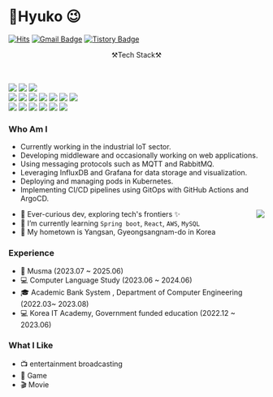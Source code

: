 # Hyuko 😉
[![Hits](https://hits.seeyoufarm.com/api/count/incr/badge.svg?url=https%3A%2F%2Fgithub.com%2Fhyuk12&count_bg=%23EB8B10&title_bg=%23684327&icon=&icon_color=%23E7E7E7&title=VISIT&edge_flat=false)](https://github.com/hyuk12) 
[![Gmail Badge](https://img.shields.io/badge/Gmail-D14836?style=flat&logo=Gmail&logoColor=white)](mailto:gogur7419@gmail.com) 
[![Tistory Badge](https://img.shields.io/badge/Tech%20Blog-555263?style=flat&logoColor=white)](https://hyukolog.vercel.app/)


<center>⚒️Tech Stack⚒</center></br></br>
 
<img src="https://img.shields.io/badge/Spring-6DB33F?style=flat-square&logo=Spring&logoColor=white"> <img src="https://img.shields.io/badge/Spring Boot-6DB33F?style=flat-square&logo=Spring Boot&logoColor=white"> <img src="https://img.shields.io/badge/Spring Security-6DB33F?style=flat-square&logo=Spring Security&logoColor=white"></br>
<img src="https://img.shields.io/badge/Java-3776AB?style=flat-square&logo=Java&logoColor=white"> <img src="https://img.shields.io/badge/Kotlin-7F52FF?style=flat-square&logo=Kotlin&logoColor=white">  <img src="https://img.shields.io/badge/MariaDB-003545?style=flat-square&logo=MariaDB&logoColor=white"> <img src="https://img.shields.io/badge/MySQL-4479A1?style=flat-square&logo=MySQL&logoColor=white"> <img src="https://img.shields.io/badge/PostgreSQL-4169E1?style=flat-square&logo=PostgreSQL&logoColor=white"> <img src="https://img.shields.io/badge/Jenkins-D24939?style=flat-square&logo=Jenkins&logoColor=white"> <img src="https://img.shields.io/badge/Nginx-009639?style=flat-square&logo=Nginx&logoColor=white">
</br>
<img src="https://img.shields.io/badge/Docker-2496ED?style=flat-square&logo=Docker&logoColor=white"> <img src="https://img.shields.io/badge/Kubernetes-326CE5?style=flat-square&logo=Kubernetes&logoColor=white">
<img src="https://img.shields.io/badge/InfluxDB-22ADF6?style=flat-square&logo=InfluxDB&logoColor=white">
<img src="https://img.shields.io/badge/Grafana-F46800?style=flat-square&logo=Grafana&logoColor=white">
<img src="https://img.shields.io/badge/Argo-EF7B4D?style=flat-square&logo=ArgoCD&logoColor=white">
<img src="https://img.shields.io/badge/Github Actions-2088FF?style=flat-square&logo=Github Actions&logoColor=white">


### Who Am I
- Currently working in the industrial IoT sector.
- Developing middleware and occasionally working on web applications.
- Using messaging protocols such as MQTT and RabbitMQ.
- Leveraging InfluxDB and Grafana for data storage and visualization.
- Deploying and managing pods in Kubernetes.
- Implementing CI/CD pipelines using GitOps with GitHub Actions and ArgoCD.

<img align='right' src="http://mazassumnida.wtf/api/v2/generate_badge?boj=chlgogur">

- 🚀 Ever-curious dev, exploring tech's frontiers ✨
- 🌱 I’m currently learning `Spring boot`, `React`, `AWS`, `MySQL`
- 🚅 My hometown is Yangsan, Gyeongsangnam-do in Korea

### Experience
- 🏢 Musma (2023.07 ~ 2025.06)
- 💻 Computer Language Study (2023.06 ~ 2024.06)
- 🎓 Academic Bank System , Department of Computer Engineering (2022.03~ 2023.08)
- 💻 Korea IT Academy, Government funded education (2022.12 ~ 2023.06)

### What I Like
- 📺 entertainment broadcasting
- 🔵 Game
- 🎬 Movie




